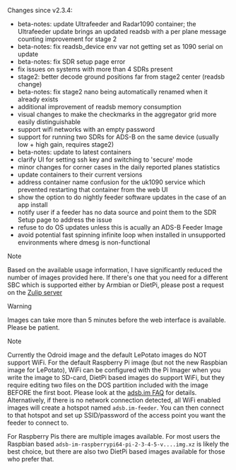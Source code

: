 Changes since v2.3.4:
- beta-notes: update Ultrafeeder and Radar1090 container; the Ultrafeeder update brings an updated readsb with a per plane message counting improvement for stage 2
- beta-notes: fix readsb_device env var not getting set as 1090 serial on update
- beta-notes: fix SDR setup page error
- fix issues on systems with more than 4 SDRs present
- stage2: better decode ground positions far from stage2 center (readsb change)
- beta-notes: fix stage2 nano being automatically renamed when it already exists
- additional improvement of readsb memory consumption
- visual changes to make the checkmarks in the aggregator grid more easily distinguishable
- support wifi networks with an empty password
- support for running two SDRs for ADS-B on the same device (usually low + high gain, requires stage2)
- beta-notes: update to latest containers
- clarify UI for setting ssh key and switching to 'secure' mode
- minor changes for corner cases in the daily reported planes statistics
- update containers to their current versions
- address container name confusion for the uk1090 service which prevented restarting that container from the web UI
- show the option to do nightly feeder software updates in the case of an app install
- notify user if a feeder has no data source and point them to the SDR Setup page to address the issue
- refuse to do OS updates unless this is acually an ADS-B Feeder Image
- avoid potential fast spinning infinite loop when installed in unsupported environments where dmesg is non-functional

> [!NOTE]
> Based on the available usage information, I have significantly reduced the number of images provided here. If there's one that you need for a different SBC which is supported either by Armbian or DietPi, please post a request on the [Zulip server](https://adsblol.zulipchat.com/#narrow/stream/391168-adsb-feeder-image)

> [!WARNING]
> Images can take more than 5 minutes before the web interface is available. Please be patient.

> [!NOTE]
> Currently the Odroid image and the default LePotato images do NOT support WiFi. For the default Raspberry Pi image (but not the new Raspbian image for LePotato), WiFi can be configured with the Pi Imager when you write the image to SD-card, DietPi based images do support WiFi, but they require editing two files on the DOS partition included with the image BEFORE the first boot. Please look at the [adsb.im FAQ](https://adsb.im/faq) for details.
> Alternatively, if there is no network connection detected, all WiFi enabled images will create a hotspot named `adsb.im-feeder`. You can then connect to that hotspot and set up SSID/password of the access point you want the feeder to connect to.

For Raspberry Pis there are multiple images available. For most users the Raspbian based `adsb-im-raspberrypi64-pi-2-3-4-5-v....img.xz` is likely the best choice, but there are also two DietPi based images available for those who prefer that.



